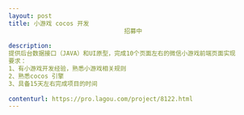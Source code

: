 ```yaml
---                
layout: post       
title: 小游戏 cocos 开发
                                招募中
           
description: 
提供后台数据接口（JAVA）和UI原型，完成10个页面左右的微信小游戏前端页面实现
要求：
1、有小游戏开发经验，熟悉小游戏相关规则
2、熟悉cocos 引擎
3、具备15天左右完成项目的时间
     
contenturl: https://pro.lagou.com/project/8122.html      
---                 
```

